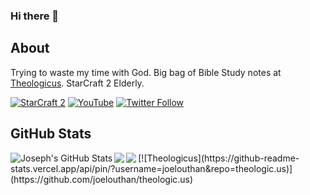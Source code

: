 ### Hi there 👋

## About

Trying to waste my time with God.
Big bag of Bible Study notes at [Theologicus](https://github.com/joelouthan/theologic.us). 
StarCraft 2 Elderly.

[![StarCraft 2](https://img.shields.io/badge/StarCraft%202-Nachoz%2311728-blue)](https://starcraft2.com/en-us/profile/1/1/9753175)
[![YouTube](https://img.shields.io/youtube/channel/subscribers/UC2OGCVvHpHJo9dTVSSDz7ZQ?style=social)](https://www.youtube.com/channel/UC2OGCVvHpHJo9dTVSSDz7ZQ)
[![Twitter Follow](https://img.shields.io/twitter/follow/josephlouthan?style=social)](https://twitter.com/josephlouthan)

## GitHub Stats

<a href="https://github.com/joelouthan/joelouthan">
  <img align="left" src="https://github-readme-stats.vercel.app/api?username=joelouthan&show_icons=true&line_height=27&count_private=true&theme=radical&hide=contribs" alt="Joseph's GitHub Stats" />
</a>

<a href="https://github.com/joelouthan/joelouthan">
  <img align="left" src="https://github-readme-stats.vercel.app/api/top-langs/?username=joelouthan&hide=tex,css&&theme=radical&langs_count=6&layout=compact" />
</a>

<a href="https://github.com/joelouthan/theologic.us">
  <img align="left" src="https://github-readme-stats.vercel.app/api/pin/?username=joelouthan&repo=theologic.us&&theme=radical" />
</a>
[![Theologicus](https://github-readme-stats.vercel.app/api/pin/?username=joelouthan&repo=theologic.us)](https://github.com/joelouthan/theologic.us)
<!--
**joelouthan/joelouthan** is a ✨ _special_ ✨ repository because its `README.md` (this file) appears on your GitHub profile.

Here are some ideas to get you started:

- 🔭 I’m currently working on ...
- 🌱 I’m currently learning ...
- 👯 I’m looking to collaborate on ...
- 🤔 I’m looking for help with ...
- 💬 Ask me about ...
- 📫 How to reach me: ...
- 😄 Pronouns: ...
- ⚡ Fun fact: ...
-->
